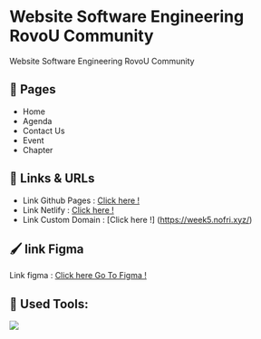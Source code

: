 # Website Software Engineering RovoU Community

Website Software Engineering RovoU Community

## :page_facing_up: Pages

- Home
- Agenda
- Contact Us
- Event
- Chapter

## :link: Links & URLs

- Link Github Pages : [Click here !](https://revou-fsse-1.github.io/w5-company-website-group-e/)
- Link Netlify : [Click here !](https://leafy-crisp-c46297.netlify.app/)
- Link Custom Domain : [Click here !] (https://week5.nofri.xyz/)

## :paintbrush: link Figma

Link figma : [Click here Go To Figma !](https://www.figma.com/file/zfYDjauniHSURSOglnn7MH/group-e?t=plnwYZRdyu2NjnGo-0/)

## :construction: Used Tools:

[![](https://skillicons.dev/icons?i=git,github,vscode,figma,html,css,javascript)]()
